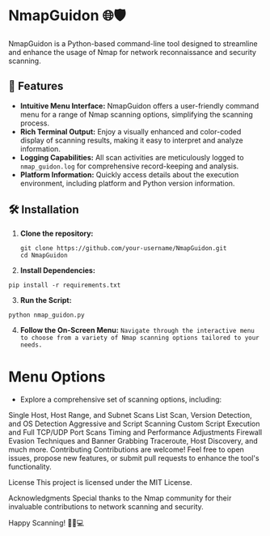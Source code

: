 # NmapGuidon 🌐🛡️

NmapGuidon is a Python-based command-line tool designed to streamline and enhance the usage of Nmap for network reconnaissance and security scanning.

## 🚀 Features

- **Intuitive Menu Interface:** NmapGuidon offers a user-friendly command menu for a range of Nmap scanning options, simplifying the scanning process.
- **Rich Terminal Output:** Enjoy a visually enhanced and color-coded display of scanning results, making it easy to interpret and analyze information.
- **Logging Capabilities:** All scan activities are meticulously logged to `nmap_guidon.log` for comprehensive record-keeping and analysis.
- **Platform Information:** Quickly access details about the execution environment, including platform and Python version information.

## 🛠️ Installation

1. **Clone the repository:**
   ```
   git clone https://github.com/your-username/NmapGuidon.git
   cd NmapGuidon
   ```

2. **Install Dependencies:**
```
pip install -r requirements.txt
```

3. **Run the Script:**
```
python nmap_guidon.py
```

4. **Follow the On-Screen Menu:**
`
Navigate through the interactive menu to choose from a variety of Nmap scanning options tailored to your needs.
`

# Menu Options
- Explore a comprehensive set of scanning options, including:

Single Host, Host Range, and Subnet Scans
List Scan, Version Detection, and OS Detection
Aggressive and Script Scanning
Custom Script Execution and Full TCP/UDP Port Scans
Timing and Performance Adjustments
Firewall Evasion Techniques and Banner Grabbing
Traceroute, Host Discovery, and much more.
Contributing
Contributions are welcome! Feel free to open issues, propose new features, or submit pull requests to enhance the tool's functionality.

License
This project is licensed under the MIT License.

Acknowledgments
Special thanks to the Nmap community for their invaluable contributions to network scanning and security.

Happy Scanning! 🕵️‍♂️💻
